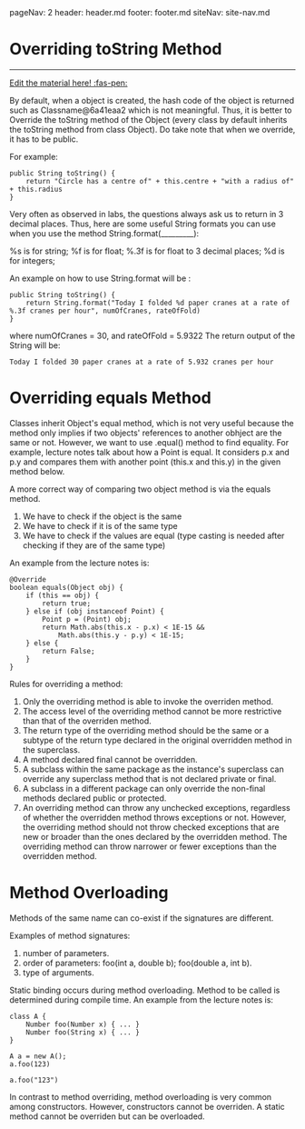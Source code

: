 <frontmatter>
  pageNav: 2
  header: header.md
  footer: footer.md
  siteNav: site-nav.md
</frontmatter>

<br> 

# Overriding toString Method
<hr>

<!-- DO NOT DELETE THIS LINK AND PLEASE WRITE BELOW THIS LINK-->
[Edit the material here! :fas-pen:](https://github.com/nus-cs2030/1920-s2/edit/master/contents/textbook/lecture02/overrideToString/overrideToString.md)
<!-- DO NOT DELETE THIS LINK AND PLEASE WRITE BELOW THIS LINK-->

By default, when a object is created, the hash code of the object is returned such as Classname@6a41eaa2 which is not meaningful. Thus, it is better to Override the toString method of the Object (every class by default inherits the toString method from class Object). Do take note that when we override, it has to be public.

For example:
```
public String toString() {
    return "Circle has a centre of" + this.centre + "with a radius of" + this.radius
}
```

Very often as observed in labs, the questions always ask us to return in 3 decimal places. Thus, here are some useful String formats you can use when you use the method String.format(_________):

%s is for string;
%f is for float;
%.3f is for float to 3 decimal places;
%d is for integers;

An example on how to use String.format will be :
``` 
public String toString() {
    return String.format("Today I folded %d paper cranes at a rate of %.3f cranes per hour", numOfCranes, rateOfFold)
}
```
where numOfCranes = 30, and rateOfFold = 5.9322
The return output of the String will be:
```
Today I folded 30 paper cranes at a rate of 5.932 cranes per hour
```

# Overriding equals Method
Classes inherit Object's equal method, which is not very useful because the method only implies if two objects' references to another obhject are the same or not. However, we want to use .equal() method to find equality. For example, lecture notes talk about how a Point is equal. It considers p.x and p.y and compares them with another point (this.x and this.y) in the given method below.

A more correct way of comparing two object method is via the equals method.
1. We have to check if the object is the same
2. We have to check if it is of the same type
3. We have to check if the values are equal (type casting is needed after checking if they are of the same type)

An example from the lecture notes is:

```
@Override
boolean equals(Object obj) {
    if (this == obj) {
        return true;
    } else if (obj instanceof Point) {
        Point p = (Point) obj;
        return Math.abs(this.x - p.x) < 1E-15 &&
            Math.abs(this.y - p.y) < 1E-15;
    } else {
        return False;
    }
}
````
Rules for overriding a method:
1. Only the overriding method is able to invoke the overriden method.
2. The access level of the overriding method cannot be more restrictive than that of the overriden method.
3. The return type of the overriding method should be the same or a subtype of the return type declared in the original overridden method in the superclass.
4. A method declared final cannot be overridden.
5. A subclass within the same package as the instance's superclass can override any superclass method that is not declared private or final.
6. A subclass in a different package can only override the non-final methods declared public or protected.
7. An overriding method can throw any unchecked exceptions, regardless of whether the overridden method throws exceptions or not. However, the overriding method should not throw checked exceptions that are new or broader than the ones declared by the overridden method. The overriding method can throw narrower or fewer exceptions than the overridden method.



# Method Overloading
Methods of the same name can co-exist if the signatures are different.

Examples of method signatures:
1. number of parameters.
2. order of parameters: foo(int a, double b); foo(double a, int b).
3. type of arguments.

Static binding occurs during method overloading. Method to be called is determined during compile time.
An example from the lecture notes is:

```
class A {
    Number foo(Number x) { ... }
    Number foo(String x) { ... }
}

A a = new A();
a.foo(123)

a.foo("123")
````
In contrast to method overriding, method overloading is very common among constructors. However, constructors cannot be overriden. 
A static method cannot be overriden but can be overloaded.




